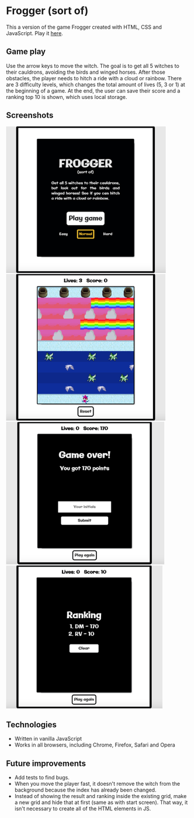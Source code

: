 # Frogger (sort of)
This a version of the game Frogger created with HTML, CSS and JavaScript. Play it [here](https://didemertens.github.io/sei-project-1/).

## Game play
Use the arrow keys to move the witch. The goal is to get all 5 witches to their cauldrons, avoiding the birds and winged horses. After those obstacles, the player needs to hitch a ride with a cloud or rainbow. There are 3 difficulty levels, which changes the total amount of lives (5, 3 or 1) at the beginning of a game. At the end, the user can save their score and a ranking top 10 is shown, which uses local storage. 

## Screenshots
<img src="/assets/frogger-scr-1.png" alt="Frogger start screen screenshot" height="400"/> <img src="/assets/frogger-scr-2.png" alt="Frogger game play screenshot" height="400"/>
<img src="/assets/frogger-scr-3.png" alt="Frogger game lost screenshot" height="390"/> <img src="/assets/frogger-scr-4.png" alt="Frogger ranking screenshot" height="390"/>

## Technologies
* Written in vanilla JavaScript
* Works in all browsers, including Chrome, Firefox, Safari and Opera

## Future improvements
* Add tests to find bugs.
* When you move the player fast, it doesn't remove the witch from the background because the index has already been changed.
* Instead of showing the result and ranking inside the existing grid, make a new grid and hide that at first (same as with start screen). That way, it isn't necessary to create all of the HTML elements in JS.
